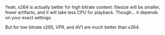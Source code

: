 Yeah, x264 is actually better for high bitrate content: filesize will be smaller, fewer artifacts, and it will take less CPU for playback. Though... it depends on your exact settings.

But for low bitrate x265, VP9, and AV1 are much better than x264.
